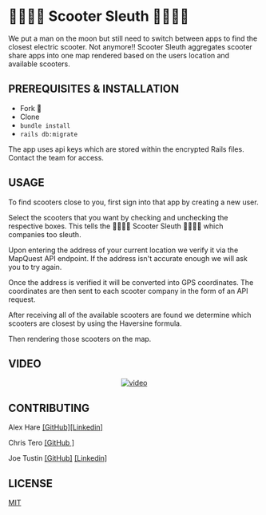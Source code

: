 # 🛴🕵🏻‍♂️ Scooter Sleuth 🛴🕵🏻‍♀️

We put a man on the moon but still need to switch between apps to find the closest electric scooter.  Not anymore!!
Scooter Sleuth aggregates scooter share apps into one map rendered based on the users location and available scooters.


## PREREQUISITES & INSTALLATION
- Fork 🍴
- Clone
- ``` bundle install ```
- ``` rails db:migrate ```

The app uses api keys which are stored within the encrypted Rails files.  Contact the team for access.

## USAGE
To find scooters close to you, first sign into that app by creating a new user.  

Select the scooters that you want by checking and unchecking the respective boxes.  This tells the  🛴🕵🏻‍♂️ Scooter Sleuth 🛴🕵🏻‍♀️  which companies too sleuth.  

Upon entering the address of your current location we verify it via the MapQuest API endpoint.  If the address isn't accurate enough we will ask you to try again.  

Once the address is verified it will be converted into GPS coordinates.  The coordinates are then sent to each scooter company in the form of an API request.

After receiving all of the available scooters are found we determine which scooters are closest by using the Haversine formula.

Then rendering those scooters on the map.

## VIDEO 

<div align="center">
  
  [![video](https://i.imgur.com/CjNXVTC.png)](https://vimeo.com/369643267)
  
</div>

## CONTRIBUTING

Alex Hare [[GitHub]](https://github.com/ahare14)[[Linkedin]](www.linkedin.com/in/alexander-hare-02b78633)

Chris Tero [[GitHub ]](https://github.com/takeastand)

Joe Tustin [[GitHub]](https://github.com/drbarq) [[Linkedin]](https://www.linkedin.com/in/joetustin/)


## LICENSE

[MIT](https://choosealicense.com/licenses/mit/)
